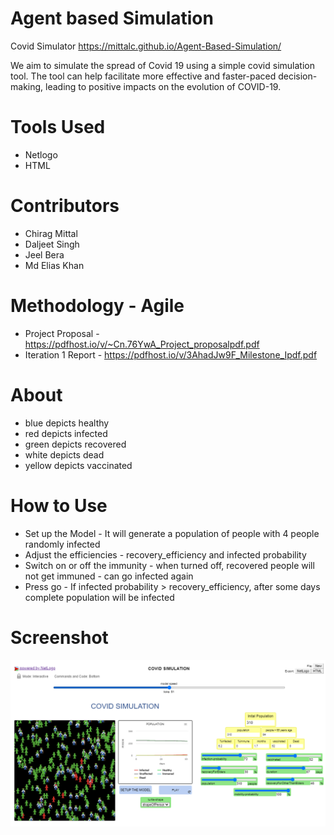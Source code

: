 # Agent based Simulation
 Covid Simulator
https://mittalc.github.io/Agent-Based-Simulation/

We aim to simulate the spread of Covid 19 using a simple covid simulation tool.
The tool can help facilitate more effective and faster-paced decision-making,
leading to positive impacts on the evolution of COVID-19. 

# Tools Used
* Netlogo
* HTML

# Contributors
* Chirag Mittal
* Daljeet Singh
* Jeel Bera
* Md Elias Khan

# Methodology - Agile
* Project Proposal - https://pdfhost.io/v/~Cn.76YwA_Project_proposalpdf.pdf
* Iteration 1 Report - https://pdfhost.io/v/3AhadJw9F_Milestone_Ipdf.pdf

# About 
* blue depicts healthy
* red depicts infected
* green depicts recovered
* white depicts dead
* yellow depicts vaccinated

# How to Use
* Set up the Model - It will generate a population of people with 4 people randomly infected
* Adjust the efficiencies - recovery_efficiency and infected probability
* Switch on or off the immunity - when turned off, recovered people will not get immuned - can go infected again
* Press go - If infected probability > recovery_efficiency, after some days complete population will be infected

# Screenshot
![Alt text](Screenshot.png)
